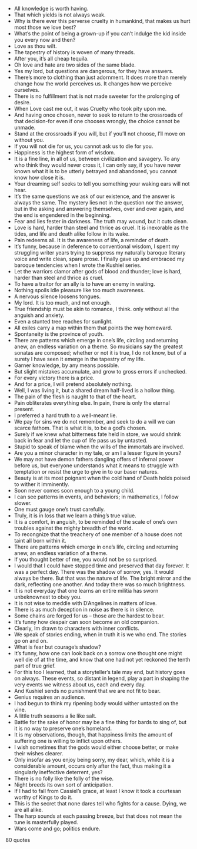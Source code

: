  - All knowledge is worth having.
 - That which yields is not always weak.
 - Why is there ever this perverse cruelty in humankind, that makes us hurt most those we love best?
 - What’s the point of being a grown-up if you can’t indulge the kid inside you every now and then?
 - Love as thou wilt.
 - The tapestry of history is woven of many threads.
 - After you, it’s all cheap tequila.
 - Oh love and hate are two sides of the same blade.
 - Yes my lord, but questions are dangerous, for they have answers.
 - There’s more to clothing than just adornment. It does more than merely change how the world perceives us. It changes how we perceive ourselves.
 - There is no fulfillment that is not made sweeter for the prolonging of desire.
 - When Love cast me out, it was Cruelty who took pity upon me.
 - And having once chosen, never to seek to return to the crossroads of that decision-for even if one chooses wrongly, the choice cannot be unmade.
 - Stand at the crossroads if you will, but if you’ll not choose, I’ll move on without you.
 - If you will not die for us, you cannot ask us to die for you.
 - Happiness is the highest form of wisdom.
 - It is a fine line, in all of us, between civilization and savagery. To any who think they would never cross it, I can only say, if you have never known what it is to be utterly betrayed and abandoned, you cannot know how close it is.
 - Your dreaming self seeks to tell you something your waking ears will not hear.
 - It’s the same questions we ask of our existence, and the answer is always the same. The mystery lies not in the question nor the answer, but in the asking and answering themselves, over and over again, and the end is engendered in the beginning.
 - Fear and lies fester in darkness. The truth may wound, but it cuts clean.
 - Love is hard, harder than steel and thrice as cruel. It is inexorable as the tides, and life and death alike follow in its wake.
 - Pain redeems all. It is the awareness of life, a reminder of death.
 - It’s funny, because in deference to conventional wisdom, I spent my struggling writer years trying to suppress my naturally baroque literary voice and write clean, spare prose. I finally gave up and embraced my baroque tendencies when I wrote the Kushiel series.
 - Let the warriors clamor after gods of blood and thunder; love is hard, harder than steel and thrice as cruel.
 - To have a traitor for an ally is to have an enemy in waiting.
 - Nothing spoils idle pleasure like too much awareness.
 - A nervous silence loosens tongues.
 - My lord. It is too much, and not enough.
 - True friendship must be akin to romance, I think. only without all the anguish and anxiety.
 - Even a stunted tree reaches for sunlight.
 - All exiles carry a map within them that points the way homeward.
 - Spontaneity is the province of youth.
 - There are patterns which emerge in one’s life, circling and returning anew, an endless variation on a theme. So musicians say the greatest sonatas are composed; whether or not it is true, I do not know, but of a surety I have seen it emerge in the tapestry of my life.
 - Garner knowledge, by any means possible.
 - But slight mistakes accumulate, and grow to gross errors if unchecked.
 - For every victory there is a price.
 - And for a price, I will pretend absolutely nothing.
 - Well, I was living it, but a shared dream half-lived is a hollow thing.
 - The pain of the flesh is naught to that of the heart.
 - Pain obliterates everything else. In pain, there is only the eternal present.
 - I preferred a hard truth to a well-meant lie.
 - We pay for sins we do not remember, and seek to do a will we can scarce fathom. That is what it is, to be a god’s chosen.
 - Surely if we knew what bitterness fate held in store, we would shrink back in fear and let the cup of life pass us by untasted.
 - Stupid to speak of blame when the wills of the immortals are involved.
 - Are you a minor character in my tale, or am I a lesser figure in yours?
 - We may not have demon fathers dangling offers of infernal power before us, but everyone understands what it means to struggle with temptation or resist the urge to give in to our baser natures.
 - Beauty is at its most poignant when the cold hand of Death holds poised to wither it imminently.
 - Soon never comes soon enough to a young child.
 - I can see patterns in events, and behaviors; in mathematics, I follow slower.
 - One must gauge one’s trust carefully.
 - Truly, it is in loss that we learn a thing’s true value.
 - It is a comfort, in anguish, to be reminded of the scale of one’s own troubles against the mighty breadth of the world.
 - To recongnize that the treachery of one member of a house does not taint all born within it.
 - There are patterns which emerge in one’s life, circling and returning anew, an endless variation of a theme.
 - If you thought better of me, you would not be so surprised.
 - I would that I could have stopped time and preserved that day forever. It was a perfect day. There was the shadow of sorrow, yes. It would always be there. But that was the nature of life. The bright mirror and the dark, reflecting one another. And today there was so much brightness.
 - It is not everyday that one learns an entire militia has sworn unbeknownest to obey you.
 - It is not wise to meddle with D’Angelines in matters of love.
 - There is as much deception in noise as there is in silence.
 - Some chains are forged for us – those are the hardest to bear.
 - It’s funny how despair can soon become an old companion.
 - Clearly, Im drawn to characters with inner conflicts.
 - We speak of stories ending, when in truth it is we who end. The stories go on and on.
 - What is fear but courage’s shadow?
 - It’s funny, how one can look back on a sorrow one thought one might well die of at the time, and know that one had not yet reckoned the tenth part of true grief.
 - For this too I learned, that a storyteller’s tale may end, but history goes on always. These events, so distant in legend, play a part in shaping the very events we witness about us, each and every day.
 - And Kushiel sends no punishment that we are not fit to bear.
 - Genius requires an audience.
 - I had begun to think my ripening body would wither untasted on the vine.
 - A little truth seasons a lie like salt.
 - Battle for the sake of honor may be a fine thing for bards to sing of, but it is no way to preserve one’s homeland.
 - It is my observations, though, that happiness limits the amount of suffering one is willing to inflict upon others.
 - I wish sometimes that the gods would either choose better, or make their wishes clearer.
 - Only insofar as you enjoy being sorry, my dear, which, while it is a considerable amount, occurs only after the fact, thus making it a singularly ineffective deterrent, yes?
 - There is no folly like the folly of the wise.
 - Night breeds its own sort of anticipation.
 - If I had to fall from Cassiel’s grace, at least I know it took a courtesan worthy of Kings to do it.
 - This is the secret that none dares tell who fights for a cause. Dying, we are all alike.
 - The harp sounds at each passing breeze, but that does not mean the tune is masterfully played.
 - Wars come and go; politics endure.

80 quotes